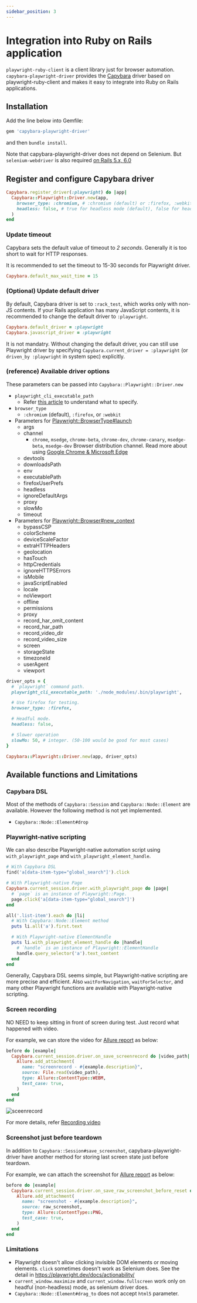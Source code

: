 ```yaml
---
sidebar_position: 3
---
```


# Integration into Ruby on Rails application

`playwright-ruby-client` is a client library just for browser automation. `capybara-playwright-driver` provides the [Capybara](https://github.com/teamcapybara/capybara) driver based on playwright-ruby-client and makes it easy to integrate into Ruby on Rails applications.

## Installation

Add the line below into Gemfile:

```rb
gem 'capybara-playwright-driver'
```

and then `bundle install`.

Note that capybara-playwright-driver does not depend on Selenium. But `selenium-webdriver` is also required [on Rails 5.x, 6.0](https://github.com/rails/rails/pull/39179)

## Register and configure Capybara driver

```rb
Capybara.register_driver(:playwright) do |app|
  Capybara::Playwright::Driver.new(app,
    browser_type: :chromium, # :chromium (default) or :firefox, :webkit
    headless: false, # true for headless mode (default), false for headful mode.
  )
end
```

### Update timeout

Capybara sets the default value of timeout to *2 seconds*. Generally it is too short to wait for HTTP responses.

It is recommended to set the timeout to 15-30 seconds for Playwright driver.

```rb
Capybara.default_max_wait_time = 15
```

### (Optional) Update default driver

By default, Capybara driver is set to `:rack_test`, which works only with non-JS contents. If your Rails application has many JavaScript contents, it is recommended to change the default driver to `:playwright`.

```rb
Capybara.default_driver = :playwright
Capybara.javascript_driver = :playwright
```

It is not mandatry. Without changing the default driver, you can still use Playwright driver by specifying `Capybara.current_driver = :playwright` (or `driven_by :playwright` in system spec) explicitly.

### (reference) Available driver options

These parameters can be passed into `Capybara::Playwright::Driver.new`

* `playwright_cli_executable_path`
  * Refer [this article](./download_playwright_driver) to understand what to specify.
* `browser_type`
  * `:chromium` (default), `:firefox`, or `:webkit`
* Parameters for [Playwright::BrowserType#launch](/docs/api/browser_type#launch)
  * args
  * channel
    * `chrome`, `msedge`, `chrome-beta`, `chrome-dev`, `chrome-canary`, `msedge-beta`, `msedge-dev` Browser distribution channel. Read more about using [Google Chrome & Microsoft Edge](https://playwright.dev/docs/browsers#google-chrome--microsoft-edge)
  * devtools
  * downloadsPath
  * env
  * executablePath
  * firefoxUserPrefs
  * headless
  * ignoreDefaultArgs
  * proxy
  * slowMo
  * timeout
* Parameters for [Playwright::Browser#new_context](/docs/api/browser#new_context)
  * bypassCSP
  * colorScheme
  * deviceScaleFactor
  * extraHTTPHeaders
  * geolocation
  * hasTouch
  * httpCredentials
  * ignoreHTTPSErrors
  * isMobile
  * javaScriptEnabled
  * locale
  * noViewport
  * offline
  * permissions
  * proxy
  * record_har_omit_content
  * record_har_path
  * record_video_dir
  * record_video_size
  * screen
  * storageState
  * timezoneId
  * userAgent
  * viewport

```ruby
driver_opts = {
  # `playwright` command path.
  playwright_cli_executable_path: './node_modules/.bin/playwright',

  # Use firefox for testing.
  browser_type: :firefox,

  # Headful mode.
  headless: false,

  # Slower operation
  slowMo: 50, # integer. (50-100 would be good for most cases)
}

Capybara::Playwright::Driver.new(app, driver_opts)
```


## Available functions and Limitations

### Capybara DSL

Most of the methods of `Capybara::Session` and `Capybara::Node::Element` are available. However the following method is not yet implemented.

* `Capybara::Node::Element#drop`

### Playwright-native scripting

We can also describe Playwright-native automation script using `with_playwright_page` and `with_playwright_element_handle`.

```ruby
# With Capybara DSL
find('a[data-item-type="global_search"]').click

# With Playwright-native Page
Capybara.current_session.driver.with_playwright_page do |page|
  # `page` is an instance of Playwright::Page.
  page.click('a[data-item-type="global_search"]')
end
```

```ruby
all('.list-item').each do |li|
  # With Capybara::Node::Element method
  puts li.all('a').first.text

  # With Playwright-native ElementHandle
  puts li.with_playwright_element_handle do |handle|
    # `handle` is an instance of Playwright::ElementHandle
    handle.query_selector('a').text_content
  end
end
```

Generally, Capybara DSL seems simple, but Playwright-native scripting are more precise and efficient. Also `waitForNavigation`, `waitForSelector`, and many other Playwright functions are available with Playwright-native scripting.

### Screen recording

NO NEED to keep sitting in front of screen during test. Just record what happened with video.

For example, we can store the video for [Allure report](https://github.com/allure-framework/allure-ruby) as below:

```ruby
before do |example|
  Capybara.current_session.driver.on_save_screenrecord do |video_path|
    Allure.add_attachment(
      name: "screenrecord - #{example.description}",
      source: File.read(video_path),
      type: Allure::ContentType::WEBM,
      test_case: true,
    )
  end
end
```

![sceenrecord](https://user-images.githubusercontent.com/11763113/121126629-71b5f600-c863-11eb-8f88-7924ab669946.gif)

For more details, refer [Recording video](./recording_video.md#using-screen-recording-from-capybara-driver)


### Screenshot just before teardown

In addition to `Capybara::Session#save_screenshot`, capybara-playwright-driver have another method for storing last screen state just before teardown.

For example, we can attach the screenshot for [Allure report](https://github.com/allure-framework/allure-ruby) as below:

```ruby
before do |example|
  Capybara.current_session.driver.on_save_raw_screenshot_before_reset do |raw_screenshot|
    Allure.add_attachment(
      name: "screenshot - #{example.description}",
      source: raw_screenshot,
      type: Allure::ContentType::PNG,
      test_case: true,
    )
  end
end
```

### Limitations

* Playwright doesn't allow clicking invisible DOM elements or moving elements. `click` sometimes doesn't work as Selenium does. See the detail in https://playwright.dev/docs/actionability/
* `current_window.maximize` and `current_window.fullscreen` work only on headful (non-headless) mode, as selenium driver does.
* `Capybara::Node::Element#drag_to` does not accept `html5` parameter.
